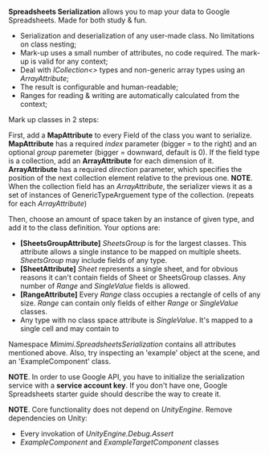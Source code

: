 **Spreadsheets Serialization** allows you to map your data to Google Spreadsheets. Made for both study & fun.
* Serialization and deserialization of any user-made class. No limitations on class nesting;
* Mark-up uses a small number of attributes, no code required. The mark-up is valid for any context;
* Deal with _ICollection<>_ types and non-generic array types using an _ArrayAttribute_;
* The result is configurable and human-readable;
* Ranges for reading & writing are automatically calculated from the context;

Mark up classes in 2 steps:

First, add a **MapAttribute** to every Field of the class you want to serialize. **MapAttribute** has a required _index_ parameter (bigger = to the right) and an optional _group_ paremeter (bigger = downward, default is 0).
If the field type is a collection, add an **ArrayAttribute** for each dimension of it. **ArrayAttribute** has a required _direction_ parameter, which specifies the position of the next collection element relative to the previous one.
**NOTE**. When the collection field has an _ArrayAttribute_, the serializer views it as a set of instances of GenericTypeArguement type of the collection. (repeats for each _ArrayAttribute_)

Then, choose an amount of space taken by an instance of given type, and add it to the class definition. Your options are:
* **[SheetsGroupAttribute]** _SheetsGroup_ is for the largest classes. This attribute allows a single instance to be mapped on multiple sheets. _SheetsGroup_ may include fields of any type. 
* **[SheetAttribute]** _Sheet_ represents a single sheet, and for obvious reasons it can't contain fields of Sheet or SheetsGroup classes. Any number of _Range_ and _SingleValue_ fields is allowed.
* **[RangeAttribute]** Every _Range_ class occupies a rectangle of cells of any size. _Range_ can contain only fields of either _Range_ or _SingleValue_ classes.
* Any type with no class space attribute is _SingleValue_. It's mapped to a single cell and may contain to 

Namespace _Mimimi.SpreadsheetsSerialization_ contains all attributes mentioned above. Also, try inspecting an 'example' object at the scene, and an 'ExampleComponent' class. 

**NOTE**. In order to use Google API, you have to initialize the serialization service with a **service account key**. If you don't have one, Google Spreadsheets starter guide should describe the way to create it.

**NOTE**. Core functionality does not depend on _UnityEngine_. Remove dependencies on Unity:
* Every invokation of _UnityEngine.Debug.Assert_
* _ExampleComponent_ and _ExampleTargetComponent_ classes